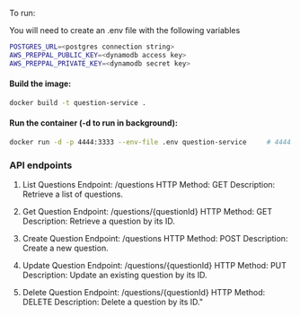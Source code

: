 To run:

You will need to create an .env file with the following variables
```bash
POSTGRES_URL=<postgres connection string>
AWS_PREPPAL_PUBLIC_KEY=<dynamodb access key>
AWS_PREPPAL_PRIVATE_KEY=<dynamodb secret key>

```

#### Build the image:
```bash
docker build -t question-service .

```
#### Run the container (-d to run in background):
```bash
docker run -d -p 4444:3333 --env-file .env question-service     # 4444 is port on host, 3333 is port on docker

```
### API endpoints

1. List Questions
Endpoint: /questions
HTTP Method: GET
Description: Retrieve a list of questions.

2. Get Question
Endpoint: /questions/{questionId}
HTTP Method: GET
Description: Retrieve a question by its ID.

3. Create Question
Endpoint: /questions
HTTP Method: POST
Description: Create a new question.

4. Update Question
Endpoint: /questions/{questionId}
HTTP Method: PUT
Description: Update an existing question by its ID.

5. Delete Question
Endpoint: /questions/{questionId}
HTTP Method: DELETE
Description: Delete a question by its ID."
